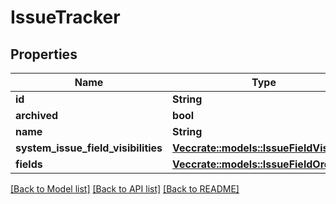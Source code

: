 # IssueTracker

## Properties

Name | Type | Description | Notes
------------ | ------------- | ------------- | -------------
**id** | **String** |  | 
**archived** | **bool** |  | 
**name** | **String** |  | 
**system_issue_field_visibilities** | [**Vec<crate::models::IssueFieldVisibility>**](IssueFieldVisibility.md) |  | 
**fields** | [**Vec<crate::models::IssueFieldOrder>**](IssueFieldOrder.md) |  | 

[[Back to Model list]](../README.md#documentation-for-models) [[Back to API list]](../README.md#documentation-for-api-endpoints) [[Back to README]](../README.md)


